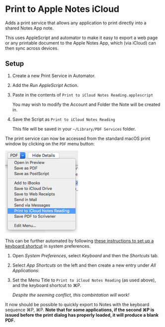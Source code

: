 # Print to Apple Notes iCloud

Adds a print service that allows any application to print directly into a shared Notes App note.

This uses AppleScript and automator to make it easy to export a web page or any printable document to the Apple Notes App, which (via iCloud) can then sync across devices.

## Setup

1. Create a new Print Service in Automator.

2. Add the *Run AppleScript* Action.

3. Paste in the contents of `Print to iCloud Notes Reading.applescript`

   You may wish to modify the Account and Folder the Note will be created in.

4. Save the Script as `Print to iCloud Notes Reading`

   This file will be saved in your `~/Library/PDF Services` folder.

The print service can now be accessed from the standard macOS print window by clicking on the `PDF` menu button:

![PDF Menu Button Image](pdf_menu_button.png)

This can be further automated by following [these instructions to set up a keyboard shortcut](https://www.macsparky.com/blog/2008/3/19/keyboard-shortcut-for-save-as-pdf-in-os-x.html) in system preferences.

1. Open *System Preferences*, select *Keyboard* and then the *Shortcuts* tab.

2. Select *App Shortcuts* on the left and then create a new entry under *All Applications*: 

3. Set the Menu Title to `Print to iCloud Notes Reading` (as used above), and the keyboard shortcut to ⌘P. 

   *Despite the seeming conflict, this combintation will work!*

It now should be possible to quickly export to Notes with the keyboard sequence ⌘P, ⌘P. **Note that for some applications, if the second ⌘P is issued before the print dialog has properly loaded, it will produce a blank PDF.**

